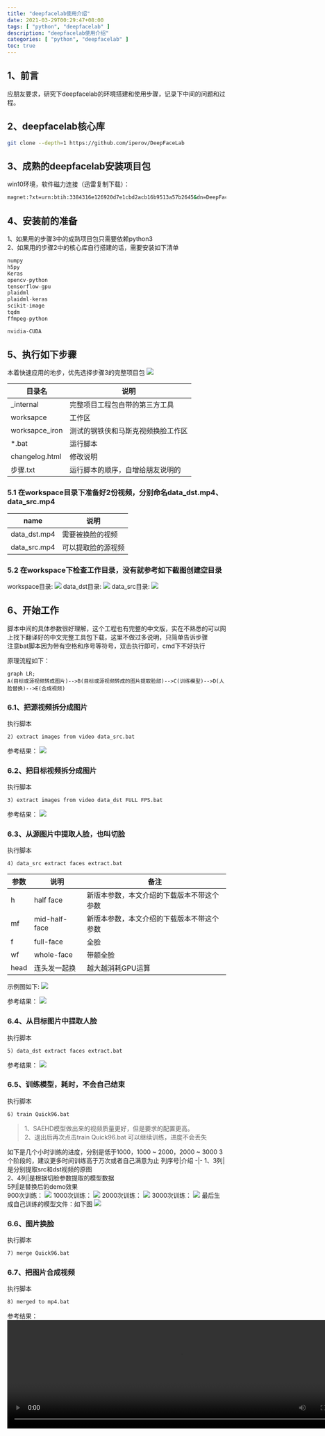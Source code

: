 ```yaml
---
title: "deepfacelab使用介绍"
date: 2021-03-29T00:29:47+08:00
tags: [ "python", "deepfacelab" ]
description: "deepfacelab使用介绍"
categories: [ "python", "deepfacelab" ]
toc: true
---
```


## 1、前言
应朋友要求，研究下deepfacelab的环境搭建和使用步骤，记录下中间的问题和过程。

## 2、deepfacelab核心库
```bash
git clone --depth=1 https://github.com/iperov/DeepFaceLab
```
## 3、成熟的deepfacelab安装项目包
win10环境，软件磁力连接（迅雷复制下载）：
```bat
magnet:?xt=urn:btih:3384316e126920d7e1cbd2acb16b9513a57b2645&dn=DeepFaceLab&tr=udp%3a%2f%2ftracker.coppersurfer.tk%3a6969%2fannounce
```

## 4、安装前的准备
1、如果用的步骤3中的成熟项目包只需要依赖python3  
2、如果用的步骤2中的核心库自行搭建的话，需要安装如下清单
```python
numpy
h5py
Keras
opencv-python
tensorflow-gpu
plaidml
plaidml-keras
scikit-image
tqdm
ffmpeg-python

nvidia-CUDA
```

## 5、执行如下步骤
本着快速应用的地步，优先选择步骤3的完整项目包
![](/posts/deepface/menu.png)

目录名|说明
-|-
_internal|完整项目工程包自带的第三方工具
worksapce|工作区
worksapce_iron|测试的钢铁侠和马斯克视频换脸工作区
*.bat|运行脚本
changelog.html|修改说明
步骤.txt|运行脚本的顺序，自增给朋友说明的

### 5.1 在workspace目录下准备好2份视频，分别命名data_dst.mp4、data_src.mp4
name|说明
-|-
data_dst.mp4|需要被换脸的视频
data_src.mp4|可以提取脸的源视频

### 5.2 在workspace下检查工作目录，没有就参考如下截图创建空目录
workspace目录:
![](/posts/deepface/workspace.png)
data_dst目录:
![](/posts/deepface/dst.png)
data_src目录:
![](/posts/deepface/src.png)

## 6、开始工作
脚本中间的具体参数很好理解，这个工程也有完整的中文版，实在不熟悉的可以网上找下翻译好的中文完整工具包下载，这里不做过多说明，只简单告诉步骤  
注意bat脚本因为带有空格和序号等符号，双击执行即可，cmd下不好执行

原理流程如下：

```mermaid
graph LR;
A(目标或源视频转成图片)-->B(目标或源视频转成的图片提取脸部)-->C(训练模型)-->D(人脸替换)-->E(合成视频)
```
### 6.1、把源视频拆分成图片
执行脚本
```bat
2) extract images from video data_src.bat
```
参考结果：
![](/posts/deepface/srcpic.png)

### 6.2、把目标视频拆分成图片
执行脚本
```bat
3) extract images from video data_dst FULL FPS.bat
```
参考结果：
![](/posts/deepface/dstpic.png)

### 6.3、从源图片中提取人脸，也叫切脸
执行脚本
```bat
4) data_src extract faces extract.bat
```
参数|说明|备注
-|-|-
h|half face|新版本参数，本文介绍的下载版本不带这个参数
mf|mid-half-face|新版本参数，本文介绍的下载版本不带这个参数
f|full-face|全脸
wf|whole-face|带额全脸
head|连头发一起换|越大越消耗GPU运算
示例图如下:
![](/posts/deepface/demo.png)

参考结果：
![](/posts/deepface/srcface.png)

### 6.4、从目标图片中提取人脸
执行脚本
```bat
5) data_dst extract faces extract.bat
```
参考结果：
![](/posts/deepface/dstface.png)

### 6.5、训练模型，耗时，不会自己结束
执行脚本
```bat
6) train Quick96.bat
```
>1、SAEHD模型做出来的视频质量更好，但是要求的配置更高。  
>2、退出后再次点击train Quick96.bat 可以继续训练，进度不会丢失  

如下是几个小时训练的进度，分别是低于1000，1000 ~ 2000，2000 ~ 3000 3个阶段的，建议更多时间训练高于万次或者自己满意为止
列序号|介绍
-|-
1、3列|是分别提取src和dst视频的原图  
2、4列|是根据切脸参数提取的模型数据  
5列|是替换后的demo效果  
900次训练：
![](/posts/deepface/900.png)
1000次训练：
![](/posts/deepface/1000.png)
2000次训练：
![](/posts/deepface/2000.png)
3000次训练：
![](/posts/deepface/3000.png)
最后生成自己训练的模型文件：如下图
![](/posts/deepface/model.png)

### 6.6、图片换脸
执行脚本
```bat
7) merge Quick96.bat
```

### 6.7、把图片合成视频
执行脚本
```bat
8) merged to mp4.bat
```
参考结果：
<video src="/posts/deepface/result.mp4" width="800px" height="250px" controls="controls"></video>